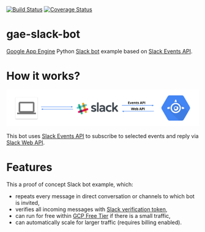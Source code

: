 [![Build Status](https://travis-ci.org/marcin-kolda/gae-slack-bot.svg?branch=master)](https://travis-ci.org/marcin-kolda/gae-slack-bot)
[![Coverage Status](https://coveralls.io/repos/github/marcin-kolda/gae-slack-bot/badge.svg?branch=master)](https://coveralls.io/github/marcin-kolda/gae-slack-bot?branch=master)
# gae-slack-bot
[Google App Engine](https://cloud.google.com/appengine/) Python [Slack bot](https://api.slack.com/bot-users) example based on [Slack Events API](https://api.slack.com/events-api).

# How it works?

![Architecture diagram](diagram.png)

This bot uses [Slack Events API](https://api.slack.com/events-api) to subscribe to selected events and reply via [Slack Web API](https://api.slack.com/web).

# Features

This a proof of concept Slack bot example, which:
* repeats every message in direct conversation or channels to which bot is invited,
* verifies all incoming messages with [Slack verification token](https://api.slack.com/events-api#subscriptions), 
* can run for free within [GCP Free Tier](https://cloud.google.com/free/) if there is a small traffic,
* can automatically scale for larger traffic (requires billing enabled).
